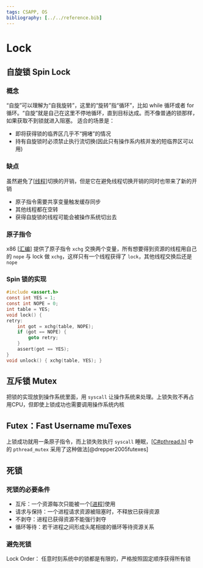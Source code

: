 ```yaml
---
tags: CSAPP, OS
bibliography: [../../reference.bib]
---
```

# Lock

## 自旋锁 Spin Lock

### 概念

“自旋”可以理解为“自我旋转”，这里的“旋转”指“循环”，比如 while 循环或者 for 循环。“自旋”就是自己在这里不停地循环，直到目标达成。而不像普通的锁那样，如果获取不到锁就进入阻塞。 适合的场景是：

- 即将获得锁的临界区几乎不“拥堵”的情况
- 持有自旋锁时必须禁止执行流切换(因此只有操作系内核并发的短临界区可以用)

### 缺点

虽然避免了[[线程]]切换的开销，但是它在避免线程切换开销的同时也带来了新的开销

- 原子指令需要共享变量触发缓存同步
- 其他线程都在空转
- 获得自旋锁的线程可能会被操作系统切出去

### 原子指令

x86 [[汇编]] 提供了原子指令 `xchg` 交换两个变量，所有想要得到资源的线程用自己的 `nope` 与 lock 做 `xchg`，这样只有一个线程获得了 `lock`，其他线程交换后还是 `nope`

### Spin 锁的实现

```c
#include <assert.h>
const int YES = 1;
const int NOPE = 0;
int table = YES;
void lock() {
retry:
    int got = xchg(table, NOPE);
    if (got == NOPE) {
        goto retry;
    }
    assert(got == YES);
}
void unlock() { xchg(table, YES); }
```

## 互斥锁 Mutex

把锁的实现放到操作系统里面，用 `syscall` 让操作系统来处理。上锁失败不再占用CPU，但即使上锁成功也需要调用操作系统内核

## Futex：Fast Username muTexes

上锁成功就用一条原子指令，而上锁失败执行 `syscall` 睡眠，[[C#pthread.h]] 中的 `pthread_mutex` 采用了这种做法[@drepper2005futexes]

## 死锁

### 死锁的必要条件

- 互斥：一个资源每次只能被一个[[进程]]使用
- 请求与保持：一个进程请求资源被阻塞时，不释放已获得资源
- 不剥夺：进程已获得资源不能强行剥夺
- 循环等待：若干进程之间形成头尾相接的循环等待资源关系

### 避免死锁

Lock Order： 任意时刻系统中的锁都是有限的，严格按照固定顺序获得所有锁

[//begin]: # "Autogenerated link references for markdown compatibility"
[线程]: 线程.md "线程"
[汇编]: ../csapp/汇编.md "程序的机器级表示"
[C#pthread.h]: ../cpp/C.md "C"
[进程]: 进程.md "进程"
[//end]: # "Autogenerated link references"
